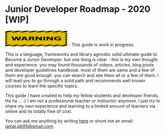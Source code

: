 # Junior Developer Roadmap - 2020 [WIP]

<img src="./warning.jpg" alt="warning" width=200 height=50> - This guide is work in progress.

This is a language, frameworks and library agnostic solid ultimate guide to Become a Junior Developer. but one thing is clear - this is my own thought and experience. you may found thousands of videos, articles, blog posts and developer guidelines handbook. most of them are same and a few of them are good enough. you can search and see them all or a few of them. I will lead you to go through a solid path and recommends well known courses to learn the specific topics.

This guide I have created to help my fellow students and developer friends. Ha ha ... :) I am not a professional teacher or instructor anymore. I just try to share my own experience and learning to a limited amount of learners via online and its totally free of cost.

You can ask me anything by writing [here]() or shoot me an email: [jamal.pb95@gmail.com](mailto:jamal.pb95@gmail.com).



